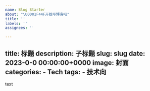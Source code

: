 ```yaml
---
name: Blog Starter
about: "\U0001F44F开始写博客吧"
title: ''
labels: ''
assignees: ''

---
```


title: 标题
description: 子标题
slug: slug
date: 2023-0-0 00:00:00+0000
image: 封面
categories:
    - Tech
tags:
    - 技术向
---

text

